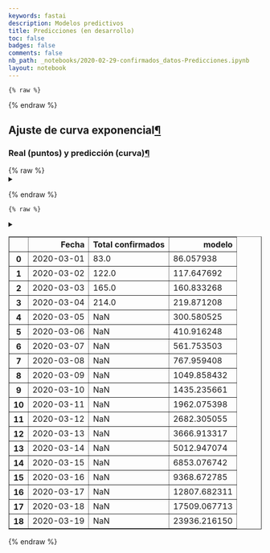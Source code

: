 ```yaml
---
keywords: fastai
description: Modelos predictivos
title: Predicciones (en desarrollo)
toc: false 
badges: false
comments: false
nb_path: _notebooks/2020-02-29-confirmados_datos-Predicciones.ipynb
layout: notebook
---
```


<!--
#################################################
### THIS FILE WAS AUTOGENERATED! DO NOT EDIT! ###
#################################################
# file to edit: _notebooks/2020-02-29-confirmados_datos-Predicciones.ipynb
-->

<div class="container" id="notebook-container">
        
    {% raw %}
    
<div class="cell border-box-sizing code_cell rendered">

</div>
    {% endraw %}

<div class="cell border-box-sizing text_cell rendered"><div class="inner_cell">
<div class="text_cell_render border-box-sizing rendered_html">
<h2 id="Ajuste-de-curva-exponencial">Ajuste de curva exponencial<a class="anchor-link" href="#Ajuste-de-curva-exponencial">&#182;</a></h2>
</div>
</div>
</div>
<div class="cell border-box-sizing text_cell rendered"><div class="inner_cell">
<div class="text_cell_render border-box-sizing rendered_html">
<h3 id="Real-(puntos)-y-predicci&#243;n-(curva)">Real (puntos) y predicci&#243;n (curva)<a class="anchor-link" href="#Real-(puntos)-y-predicci&#243;n-(curva)">&#182;</a></h3>
</div>
</div>
</div>
    {% raw %}
    
<div class="cell border-box-sizing code_cell rendered">
<details class="description">
      <summary class="btn btn-sm" data-open="Hide Code" data-close="Show Code"></summary>
        <p><div class="input">

<div class="inner_cell">
    <div class="input_area">
<div class=" highlight hl-ipython3"><pre><span></span><span class="c1">#collapse</span>

<span class="kn">import</span> <span class="nn">requests</span>
<span class="kn">import</span> <span class="nn">pandas</span> <span class="k">as</span> <span class="nn">pd</span>
<span class="kn">from</span> <span class="nn">io</span> <span class="kn">import</span> <span class="n">BytesIO</span>
<span class="kn">import</span> <span class="nn">numpy</span> <span class="k">as</span> <span class="nn">np</span>
<span class="kn">import</span> <span class="nn">altair</span> <span class="k">as</span> <span class="nn">alt</span>
<span class="kn">import</span> <span class="nn">datetime</span>

<span class="c1"># get data</span>
<span class="n">response</span> <span class="o">=</span> <span class="n">requests</span><span class="o">.</span><span class="n">get</span><span class="p">(</span><span class="s1">&#39;https://docs.google.com/spreadsheet/ccc?key=1FwOXbkWeuS1LHrKxhSfepGtsgQ6iIEQZmWig_JKo8z0&amp;output=csv&#39;</span><span class="p">)</span>
<span class="k">assert</span> <span class="n">response</span><span class="o">.</span><span class="n">status_code</span> <span class="o">==</span> <span class="mi">200</span><span class="p">,</span> <span class="s1">&#39;Wrong status code&#39;</span>
<span class="n">data</span> <span class="o">=</span> <span class="n">response</span><span class="o">.</span><span class="n">content</span>
<span class="n">df</span> <span class="o">=</span> <span class="n">pd</span><span class="o">.</span><span class="n">read_csv</span><span class="p">(</span><span class="n">BytesIO</span><span class="p">(</span><span class="n">data</span><span class="p">),</span> <span class="n">parse_dates</span><span class="o">=</span><span class="p">[</span><span class="s1">&#39;Fecha&#39;</span><span class="p">],</span> <span class="n">dayfirst</span><span class="o">=</span><span class="kc">True</span><span class="p">)</span>

<span class="n">df</span> <span class="o">=</span> <span class="n">df</span><span class="p">[</span><span class="mi">31</span><span class="p">:</span><span class="mi">35</span><span class="p">][[</span><span class="s1">&#39;Fecha&#39;</span><span class="p">,</span><span class="s1">&#39;Total confirmados&#39;</span><span class="p">]]</span>
<span class="n">df</span><span class="p">[</span><span class="s1">&#39;dias&#39;</span><span class="p">]</span> <span class="o">=</span> <span class="n">np</span><span class="o">.</span><span class="n">array</span><span class="p">(</span><span class="nb">range</span><span class="p">(</span><span class="nb">len</span><span class="p">(</span><span class="n">df</span><span class="p">)))</span>
<span class="n">df</span><span class="p">[</span><span class="s1">&#39;log(Total confirmados)&#39;</span><span class="p">]</span> <span class="o">=</span> <span class="n">np</span><span class="o">.</span><span class="n">log</span><span class="p">(</span><span class="n">df</span><span class="p">[</span><span class="s1">&#39;Total confirmados&#39;</span><span class="p">])</span>
<span class="n">df</span> <span class="o">=</span> <span class="n">df</span><span class="o">.</span><span class="n">reset_index</span><span class="p">(</span><span class="n">drop</span><span class="o">=</span><span class="kc">True</span><span class="p">)</span>

<span class="n">y</span> <span class="o">=</span> <span class="n">np</span><span class="o">.</span><span class="n">array</span><span class="p">(</span><span class="n">df</span><span class="p">[</span><span class="s1">&#39;log(Total confirmados)&#39;</span><span class="p">])</span>
<span class="n">x</span> <span class="o">=</span> <span class="n">np</span><span class="o">.</span><span class="n">array</span><span class="p">(</span><span class="n">df</span><span class="p">[</span><span class="s1">&#39;dias&#39;</span><span class="p">])</span>
<span class="n">a</span><span class="p">,</span><span class="n">b</span> <span class="o">=</span> <span class="n">np</span><span class="o">.</span><span class="n">polyfit</span><span class="p">(</span><span class="n">x</span><span class="p">,</span> <span class="n">y</span><span class="p">,</span> <span class="mi">1</span><span class="p">,</span> <span class="n">w</span><span class="o">=</span><span class="n">np</span><span class="o">.</span><span class="n">sqrt</span><span class="p">(</span><span class="n">y</span><span class="p">))</span>

<span class="n">preds</span> <span class="o">=</span> <span class="p">[]</span>
<span class="n">pred_span</span> <span class="o">=</span> <span class="mi">15</span>
<span class="k">for</span> <span class="n">i</span> <span class="ow">in</span> <span class="nb">range</span><span class="p">(</span><span class="nb">len</span><span class="p">(</span><span class="n">x</span><span class="p">)</span><span class="o">+</span><span class="n">pred_span</span><span class="p">):</span>
    <span class="n">log_pred</span> <span class="o">=</span> <span class="n">a</span><span class="o">*</span><span class="n">i</span> <span class="o">+</span> <span class="n">b</span>
    <span class="n">pred</span> <span class="o">=</span> <span class="n">np</span><span class="o">.</span><span class="n">e</span><span class="o">**</span><span class="n">log_pred</span>
    <span class="n">preds</span><span class="o">.</span><span class="n">append</span><span class="p">(</span><span class="n">pred</span><span class="p">)</span>
    
<span class="n">df</span><span class="p">[</span><span class="s1">&#39;modelo&#39;</span><span class="p">]</span> <span class="o">=</span> <span class="n">preds</span><span class="p">[</span><span class="mi">0</span><span class="p">:</span><span class="nb">len</span><span class="p">(</span><span class="n">x</span><span class="p">)]</span>

<span class="k">for</span> <span class="n">ii</span> <span class="ow">in</span> <span class="nb">range</span><span class="p">(</span><span class="n">pred_span</span><span class="p">):</span>
    <span class="n">i</span> <span class="o">=</span> <span class="n">ii</span><span class="o">+</span><span class="nb">len</span><span class="p">(</span><span class="n">x</span><span class="p">)</span>
    <span class="n">df</span><span class="o">.</span><span class="n">loc</span><span class="p">[</span><span class="n">i</span><span class="p">,</span><span class="s1">&#39;Fecha&#39;</span><span class="p">]</span> <span class="o">=</span> <span class="n">df</span><span class="o">.</span><span class="n">loc</span><span class="p">[</span><span class="n">i</span><span class="o">-</span><span class="mi">1</span><span class="p">,</span><span class="s1">&#39;Fecha&#39;</span><span class="p">]</span> <span class="o">+</span> <span class="n">datetime</span><span class="o">.</span><span class="n">timedelta</span><span class="p">(</span><span class="n">days</span><span class="o">=</span><span class="mi">1</span><span class="p">)</span>
    <span class="n">df</span><span class="o">.</span><span class="n">loc</span><span class="p">[</span><span class="n">i</span><span class="p">,</span><span class="s1">&#39;dias&#39;</span><span class="p">]</span> <span class="o">=</span> <span class="n">df</span><span class="o">.</span><span class="n">loc</span><span class="p">[</span><span class="n">i</span><span class="o">-</span><span class="mi">1</span><span class="p">,</span><span class="s1">&#39;dias&#39;</span><span class="p">]</span>
    <span class="n">df</span><span class="o">.</span><span class="n">loc</span><span class="p">[</span><span class="n">i</span><span class="p">,</span><span class="s1">&#39;modelo&#39;</span><span class="p">]</span> <span class="o">=</span> <span class="n">preds</span><span class="p">[</span><span class="n">ii</span><span class="o">+</span><span class="nb">len</span><span class="p">(</span><span class="n">x</span><span class="p">)]</span>
    
<span class="n">source</span> <span class="o">=</span> <span class="n">df</span>
<span class="n">nearest</span> <span class="o">=</span> <span class="n">alt</span><span class="o">.</span><span class="n">selection</span><span class="p">(</span><span class="nb">type</span><span class="o">=</span><span class="s1">&#39;single&#39;</span><span class="p">,</span> <span class="n">nearest</span><span class="o">=</span><span class="kc">True</span><span class="p">,</span> <span class="n">on</span><span class="o">=</span><span class="s1">&#39;mouseover&#39;</span><span class="p">,</span>
                        <span class="n">fields</span><span class="o">=</span><span class="p">[</span><span class="s1">&#39;modelo&#39;</span><span class="p">],</span> <span class="n">empty</span><span class="o">=</span><span class="s1">&#39;none&#39;</span><span class="p">)</span>

<span class="c1"># The basic line</span>
<span class="n">line</span> <span class="o">=</span> <span class="n">alt</span><span class="o">.</span><span class="n">Chart</span><span class="p">(</span><span class="n">source</span><span class="p">)</span><span class="o">.</span><span class="n">mark_line</span><span class="p">(</span><span class="n">interpolate</span><span class="o">=</span><span class="s1">&#39;basis&#39;</span><span class="p">)</span><span class="o">.</span><span class="n">encode</span><span class="p">(</span>
    <span class="n">x</span><span class="o">=</span><span class="s1">&#39;monthdate(Fecha):O&#39;</span><span class="p">,</span>
    <span class="n">y</span><span class="o">=</span><span class="s1">&#39;modelo:Q&#39;</span><span class="p">,</span>
    <span class="n">color</span><span class="o">=</span><span class="n">alt</span><span class="o">.</span><span class="n">value</span><span class="p">(</span><span class="s2">&quot;#FF0000&quot;</span><span class="p">)</span>
<span class="p">)</span>

<span class="n">scatter</span> <span class="o">=</span> <span class="n">alt</span><span class="o">.</span><span class="n">Chart</span><span class="p">(</span><span class="n">source</span><span class="p">)</span><span class="o">.</span><span class="n">mark_circle</span><span class="p">(</span><span class="n">size</span><span class="o">=</span><span class="mi">60</span><span class="p">)</span><span class="o">.</span><span class="n">encode</span><span class="p">(</span>
    <span class="n">x</span><span class="o">=</span><span class="s1">&#39;monthdate(Fecha):O&#39;</span><span class="p">,</span>
    <span class="n">y</span><span class="o">=</span><span class="s1">&#39;Total confirmados&#39;</span><span class="p">,</span>
    <span class="n">tooltip</span><span class="o">=</span><span class="p">[</span><span class="s1">&#39;Total confirmados&#39;</span><span class="p">]</span>
<span class="p">)</span><span class="o">.</span><span class="n">interactive</span><span class="p">()</span>

<span class="c1"># Transparent selectors across the chart. This is what tells us</span>
<span class="c1"># the x-value of the cursor</span>
<span class="n">selectors</span> <span class="o">=</span> <span class="n">alt</span><span class="o">.</span><span class="n">Chart</span><span class="p">(</span><span class="n">source</span><span class="p">)</span><span class="o">.</span><span class="n">mark_point</span><span class="p">()</span><span class="o">.</span><span class="n">encode</span><span class="p">(</span>
    <span class="n">x</span><span class="o">=</span><span class="s1">&#39;monthdate(Fecha):O&#39;</span><span class="p">,</span>
    <span class="n">opacity</span><span class="o">=</span><span class="n">alt</span><span class="o">.</span><span class="n">value</span><span class="p">(</span><span class="mi">0</span><span class="p">),</span>
<span class="p">)</span><span class="o">.</span><span class="n">add_selection</span><span class="p">(</span>
    <span class="n">nearest</span>
<span class="p">)</span>

<span class="c1"># Draw points on the line, and highlight based on selection</span>
<span class="n">points</span> <span class="o">=</span> <span class="n">line</span><span class="o">.</span><span class="n">mark_point</span><span class="p">()</span><span class="o">.</span><span class="n">encode</span><span class="p">(</span>
    <span class="n">opacity</span><span class="o">=</span><span class="n">alt</span><span class="o">.</span><span class="n">condition</span><span class="p">(</span><span class="n">nearest</span><span class="p">,</span> <span class="n">alt</span><span class="o">.</span><span class="n">value</span><span class="p">(</span><span class="mi">1</span><span class="p">),</span> <span class="n">alt</span><span class="o">.</span><span class="n">value</span><span class="p">(</span><span class="mi">0</span><span class="p">))</span>
<span class="p">)</span>

<span class="c1"># Draw text labels near the points, and highlight based on selection</span>
<span class="n">text</span> <span class="o">=</span> <span class="n">line</span><span class="o">.</span><span class="n">mark_text</span><span class="p">(</span><span class="n">align</span><span class="o">=</span><span class="s1">&#39;left&#39;</span><span class="p">,</span> <span class="n">dx</span><span class="o">=</span><span class="mi">5</span><span class="p">,</span> <span class="n">dy</span><span class="o">=-</span><span class="mi">5</span><span class="p">)</span><span class="o">.</span><span class="n">encode</span><span class="p">(</span>
    <span class="n">text</span><span class="o">=</span><span class="n">alt</span><span class="o">.</span><span class="n">condition</span><span class="p">(</span><span class="n">nearest</span><span class="p">,</span> <span class="s1">&#39;modelo:Q&#39;</span><span class="p">,</span> <span class="n">alt</span><span class="o">.</span><span class="n">value</span><span class="p">(</span><span class="s1">&#39; &#39;</span><span class="p">))</span>
<span class="p">)</span>

<span class="c1"># Draw a rule at the location of the selection</span>
<span class="n">rules</span> <span class="o">=</span> <span class="n">alt</span><span class="o">.</span><span class="n">Chart</span><span class="p">(</span><span class="n">source</span><span class="p">)</span><span class="o">.</span><span class="n">mark_rule</span><span class="p">(</span><span class="n">color</span><span class="o">=</span><span class="s1">&#39;gray&#39;</span><span class="p">)</span><span class="o">.</span><span class="n">encode</span><span class="p">(</span>
    <span class="n">x</span><span class="o">=</span><span class="s1">&#39;monthdate(Fecha):O&#39;</span><span class="p">,</span>
<span class="p">)</span><span class="o">.</span><span class="n">transform_filter</span><span class="p">(</span>
    <span class="n">nearest</span>
<span class="p">)</span>


<span class="c1"># Put the five layers into a chart and bind the data</span>
<span class="n">alt</span><span class="o">.</span><span class="n">layer</span><span class="p">(</span>
    <span class="n">line</span><span class="p">,</span> <span class="n">selectors</span><span class="p">,</span> <span class="n">points</span><span class="p">,</span> <span class="n">rules</span><span class="p">,</span> <span class="n">text</span><span class="p">,</span> <span class="n">scatter</span>
<span class="p">)</span><span class="o">.</span><span class="n">properties</span><span class="p">(</span>
    <span class="n">width</span><span class="o">=</span><span class="mi">800</span><span class="p">,</span> <span class="n">height</span><span class="o">=</span><span class="mi">400</span>
<span class="p">)</span><span class="o">.</span><span class="n">configure</span><span class="p">(</span>
    <span class="n">padding</span><span class="o">=</span><span class="mi">20</span>
<span class="p">)</span>
</pre></div>

    </div>
</div>
</div>
</p>
    </details>
<div class="output_wrapper">
<div class="output">

<div class="output_area">


<div class="output_html rendered_html output_subarea output_execute_result">

<div id="altair-viz-dfd3116cd2df4d78828d843bf813cd24"></div>
<script type="text/javascript">
  (function(spec, embedOpt){
    const outputDiv = document.getElementById("altair-viz-dfd3116cd2df4d78828d843bf813cd24");
    const paths = {
      "vega": "https://cdn.jsdelivr.net/npm//vega@5?noext",
      "vega-lib": "https://cdn.jsdelivr.net/npm//vega-lib?noext",
      "vega-lite": "https://cdn.jsdelivr.net/npm//vega-lite@4.0.2?noext",
      "vega-embed": "https://cdn.jsdelivr.net/npm//vega-embed@6?noext",
    };

    function loadScript(lib) {
      return new Promise(function(resolve, reject) {
        var s = document.createElement('script');
        s.src = paths[lib];
        s.async = true;
        s.onload = () => resolve(paths[lib]);
        s.onerror = () => reject(`Error loading script: ${paths[lib]}`);
        document.getElementsByTagName("head")[0].appendChild(s);
      });
    }

    function showError(err) {
      outputDiv.innerHTML = `<div class="error" style="color:red;">${err}</div>`;
      throw err;
    }

    function displayChart(vegaEmbed) {
      vegaEmbed(outputDiv, spec, embedOpt)
        .catch(err => showError(`Javascript Error: ${err.message}<br>This usually means there's a typo in your chart specification. See the javascript console for the full traceback.`));
    }

    if(typeof define === "function" && define.amd) {
      requirejs.config({paths});
      require(["vega-embed"], displayChart, err => showError(`Error loading script: ${err.message}`));
    } else if (typeof vegaEmbed === "function") {
      displayChart(vegaEmbed);
    } else {
      loadScript("vega")
        .then(() => loadScript("vega-lite"))
        .then(() => loadScript("vega-embed"))
        .catch(showError)
        .then(() => displayChart(vegaEmbed));
    }
  })({"config": {"view": {"continuousWidth": 400, "continuousHeight": 300}, "padding": 20}, "layer": [{"mark": {"type": "line", "interpolate": "basis"}, "encoding": {"color": {"value": "#FF0000"}, "x": {"type": "ordinal", "field": "Fecha", "timeUnit": "monthdate"}, "y": {"type": "quantitative", "field": "modelo"}}}, {"mark": "point", "encoding": {"opacity": {"value": 0}, "x": {"type": "ordinal", "field": "Fecha", "timeUnit": "monthdate"}}, "selection": {"selector021": {"type": "single", "nearest": true, "on": "mouseover", "fields": ["modelo"], "empty": "none"}}}, {"mark": "point", "encoding": {"color": {"value": "#FF0000"}, "opacity": {"condition": {"value": 1, "selection": "selector021"}, "value": 0}, "x": {"type": "ordinal", "field": "Fecha", "timeUnit": "monthdate"}, "y": {"type": "quantitative", "field": "modelo"}}}, {"mark": {"type": "rule", "color": "gray"}, "encoding": {"x": {"type": "ordinal", "field": "Fecha", "timeUnit": "monthdate"}}, "transform": [{"filter": {"selection": "selector021"}}]}, {"mark": {"type": "text", "align": "left", "dx": 5, "dy": -5}, "encoding": {"color": {"value": "#FF0000"}, "text": {"condition": {"type": "quantitative", "field": "modelo", "selection": "selector021"}, "value": " "}, "x": {"type": "ordinal", "field": "Fecha", "timeUnit": "monthdate"}, "y": {"type": "quantitative", "field": "modelo"}}}, {"mark": {"type": "circle", "size": 60}, "encoding": {"tooltip": [{"type": "quantitative", "field": "Total confirmados"}], "x": {"type": "ordinal", "field": "Fecha", "timeUnit": "monthdate"}, "y": {"type": "quantitative", "field": "Total confirmados"}}, "selection": {"selector022": {"type": "interval", "bind": "scales", "encodings": ["x", "y"]}}}], "data": {"name": "data-31a58f6eaed1c3f58d07e01efc275fff"}, "height": 400, "width": 800, "$schema": "https://vega.github.io/schema/vega-lite/v4.0.2.json", "datasets": {"data-31a58f6eaed1c3f58d07e01efc275fff": [{"Fecha": "2020-03-01T00:00:00", "Total confirmados": 83.0, "dias": 0.0, "log(Total confirmados)": 4.418840607796598, "modelo": 86.05793784155122}, {"Fecha": "2020-03-02T00:00:00", "Total confirmados": 122.0, "dias": 1.0, "log(Total confirmados)": 4.804021044733257, "modelo": 117.64769177719738}, {"Fecha": "2020-03-03T00:00:00", "Total confirmados": 165.0, "dias": 2.0, "log(Total confirmados)": 5.10594547390058, "modelo": 160.83326800121878}, {"Fecha": "2020-03-04T00:00:00", "Total confirmados": 214.0, "dias": 3.0, "log(Total confirmados)": 5.365976015021851, "modelo": 219.87120788514721}, {"Fecha": "2020-03-05T00:00:00", "Total confirmados": null, "dias": 3.0, "log(Total confirmados)": null, "modelo": 300.58052452498345}, {"Fecha": "2020-03-06T00:00:00", "Total confirmados": null, "dias": 3.0, "log(Total confirmados)": null, "modelo": 410.9162477103826}, {"Fecha": "2020-03-07T00:00:00", "Total confirmados": null, "dias": 3.0, "log(Total confirmados)": null, "modelo": 561.7535031560103}, {"Fecha": "2020-03-08T00:00:00", "Total confirmados": null, "dias": 3.0, "log(Total confirmados)": null, "modelo": 767.959407948415}, {"Fecha": "2020-03-09T00:00:00", "Total confirmados": null, "dias": 3.0, "log(Total confirmados)": null, "modelo": 1049.858432467472}, {"Fecha": "2020-03-10T00:00:00", "Total confirmados": null, "dias": 3.0, "log(Total confirmados)": null, "modelo": 1435.2356606549888}, {"Fecha": "2020-03-11T00:00:00", "Total confirmados": null, "dias": 3.0, "log(Total confirmados)": null, "modelo": 1962.0753978937885}, {"Fecha": "2020-03-12T00:00:00", "Total confirmados": null, "dias": 3.0, "log(Total confirmados)": null, "modelo": 2682.3050545324277}, {"Fecha": "2020-03-13T00:00:00", "Total confirmados": null, "dias": 3.0, "log(Total confirmados)": null, "modelo": 3666.913317038434}, {"Fecha": "2020-03-14T00:00:00", "Total confirmados": null, "dias": 3.0, "log(Total confirmados)": null, "modelo": 5012.947073992555}, {"Fecha": "2020-03-15T00:00:00", "Total confirmados": null, "dias": 3.0, "log(Total confirmados)": null, "modelo": 6853.076741652144}, {"Fecha": "2020-03-16T00:00:00", "Total confirmados": null, "dias": 3.0, "log(Total confirmados)": null, "modelo": 9368.672785441666}, {"Fecha": "2020-03-17T00:00:00", "Total confirmados": null, "dias": 3.0, "log(Total confirmados)": null, "modelo": 12807.682311100923}, {"Fecha": "2020-03-18T00:00:00", "Total confirmados": null, "dias": 3.0, "log(Total confirmados)": null, "modelo": 17509.067713090626}, {"Fecha": "2020-03-19T00:00:00", "Total confirmados": null, "dias": 3.0, "log(Total confirmados)": null, "modelo": 23936.216150199045}]}}, {"mode": "vega-lite"});
</script>
</div>

</div>

</div>
</div>

</div>
    {% endraw %}

    {% raw %}
    
<div class="cell border-box-sizing code_cell rendered">
<details class="description">
      <summary class="btn btn-sm" data-open="Hide Code" data-close="Show Code"></summary>
        <p><div class="input">

<div class="inner_cell">
    <div class="input_area">
<div class=" highlight hl-ipython3"><pre><span></span><span class="c1"># collapse</span>
<span class="n">df</span><span class="p">[[</span><span class="s1">&#39;Fecha&#39;</span><span class="p">,</span> <span class="s1">&#39;Total confirmados&#39;</span><span class="p">,</span> <span class="s1">&#39;modelo&#39;</span><span class="p">]]</span>
</pre></div>

    </div>
</div>
</div>
</p>
    </details>
<div class="output_wrapper">
<div class="output">

<div class="output_area">


<div class="output_html rendered_html output_subarea output_execute_result">
<div>
<style scoped>
    .dataframe tbody tr th:only-of-type {
        vertical-align: middle;
    }

    .dataframe tbody tr th {
        vertical-align: top;
    }

    .dataframe thead th {
        text-align: right;
    }
</style>
<table border="1" class="dataframe">
  <thead>
    <tr style="text-align: right;">
      <th></th>
      <th>Fecha</th>
      <th>Total confirmados</th>
      <th>modelo</th>
    </tr>
  </thead>
  <tbody>
    <tr>
      <th>0</th>
      <td>2020-03-01</td>
      <td>83.0</td>
      <td>86.057938</td>
    </tr>
    <tr>
      <th>1</th>
      <td>2020-03-02</td>
      <td>122.0</td>
      <td>117.647692</td>
    </tr>
    <tr>
      <th>2</th>
      <td>2020-03-03</td>
      <td>165.0</td>
      <td>160.833268</td>
    </tr>
    <tr>
      <th>3</th>
      <td>2020-03-04</td>
      <td>214.0</td>
      <td>219.871208</td>
    </tr>
    <tr>
      <th>4</th>
      <td>2020-03-05</td>
      <td>NaN</td>
      <td>300.580525</td>
    </tr>
    <tr>
      <th>5</th>
      <td>2020-03-06</td>
      <td>NaN</td>
      <td>410.916248</td>
    </tr>
    <tr>
      <th>6</th>
      <td>2020-03-07</td>
      <td>NaN</td>
      <td>561.753503</td>
    </tr>
    <tr>
      <th>7</th>
      <td>2020-03-08</td>
      <td>NaN</td>
      <td>767.959408</td>
    </tr>
    <tr>
      <th>8</th>
      <td>2020-03-09</td>
      <td>NaN</td>
      <td>1049.858432</td>
    </tr>
    <tr>
      <th>9</th>
      <td>2020-03-10</td>
      <td>NaN</td>
      <td>1435.235661</td>
    </tr>
    <tr>
      <th>10</th>
      <td>2020-03-11</td>
      <td>NaN</td>
      <td>1962.075398</td>
    </tr>
    <tr>
      <th>11</th>
      <td>2020-03-12</td>
      <td>NaN</td>
      <td>2682.305055</td>
    </tr>
    <tr>
      <th>12</th>
      <td>2020-03-13</td>
      <td>NaN</td>
      <td>3666.913317</td>
    </tr>
    <tr>
      <th>13</th>
      <td>2020-03-14</td>
      <td>NaN</td>
      <td>5012.947074</td>
    </tr>
    <tr>
      <th>14</th>
      <td>2020-03-15</td>
      <td>NaN</td>
      <td>6853.076742</td>
    </tr>
    <tr>
      <th>15</th>
      <td>2020-03-16</td>
      <td>NaN</td>
      <td>9368.672785</td>
    </tr>
    <tr>
      <th>16</th>
      <td>2020-03-17</td>
      <td>NaN</td>
      <td>12807.682311</td>
    </tr>
    <tr>
      <th>17</th>
      <td>2020-03-18</td>
      <td>NaN</td>
      <td>17509.067713</td>
    </tr>
    <tr>
      <th>18</th>
      <td>2020-03-19</td>
      <td>NaN</td>
      <td>23936.216150</td>
    </tr>
  </tbody>
</table>
</div>
</div>

</div>

</div>
</div>

</div>
    {% endraw %}

</div>
 

